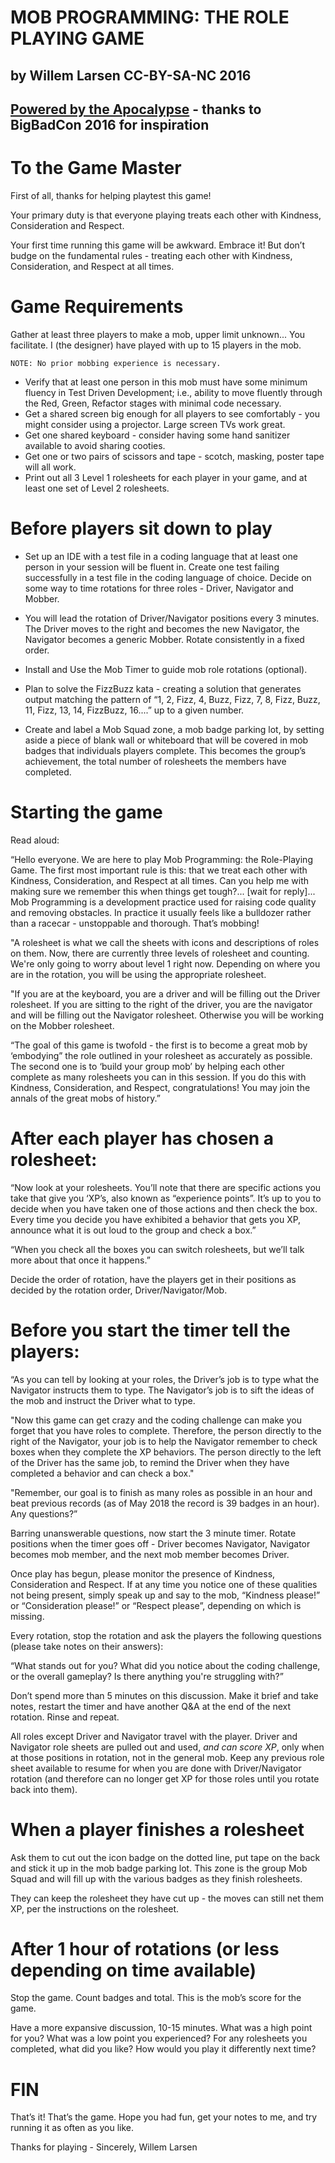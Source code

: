 # MOB PROGRAMMING: THE ROLE PLAYING GAME 
## by Willem Larsen CC-BY-SA-NC 2016 
## [Powered by the Apocalypse](https://en.wikipedia.org/wiki/Powered_by_the_Apocalypse) - thanks to BigBadCon 2016 for inspiration

# To the Game Master

First of all, thanks for helping playtest this game! 

Your primary duty is that everyone playing treats each other with Kindness, Consideration and Respect.

Your first time running this game will be awkward. Embrace it! But don’t budge on the fundamental rules - treating each other with Kindness, Consideration, and Respect at all times.

# Game Requirements

Gather at least three players to make a mob, upper limit unknown... You facilitate. I (the designer) have played with up to 15 players in the mob.

    NOTE: No prior mobbing experience is necessary.
* Verify that at least one person in this mob must have some minimum fluency in Test Driven Development; i.e., ability to move fluently through the Red, Green, Refactor stages with minimal code necessary.
* Get a shared screen big enough for all players to see comfortably - you might consider using a projector. Large screen TVs work great.
* Get one shared keyboard - consider having some hand sanitizer available to avoid sharing cooties.
* Get one or two pairs of scissors and tape - scotch, masking, poster tape will all work.
* Print out all 3 Level 1 rolesheets for each player in your game, and at least one set of Level 2 rolesheets.

# Before players sit down to play

* Set up an IDE with a test file in a coding language that at least one person in your session will be fluent in. 
Create one test failing successfully in a test file in the coding language of choice.
Decide on some way to time rotations for three roles - Driver, Navigator and Mobber.  

* You will lead the rotation of Driver/Navigator positions every 3 minutes. The Driver moves to the right and becomes the new Navigator, the Navigator becomes a generic Mobber. Rotate consistently in a fixed order. 

* Install and Use the Mob Timer to guide mob role rotations (optional).

* Plan to solve the FizzBuzz kata - creating a solution that generates output matching the pattern of “1, 2, Fizz, 4, Buzz, Fizz, 7, 8, Fizz, Buzz, 11, Fizz, 13, 14, FizzBuzz, 16....” up to a given number.

* Create and label a Mob Squad zone, a mob badge parking lot, by setting aside a piece of blank wall or whiteboard that will be covered in mob badges that individuals players complete. This becomes the group’s achievement, the total number of rolesheets the members have completed.

# Starting the game

Read aloud: 

“Hello everyone. We are here to play Mob Programming: the Role-Playing Game. The first most important rule is this: that we treat each other with Kindness, Consideration, and Respect at all times. Can you help me with making sure we remember this when things get tough?... [wait for reply]... Mob Programming is a development practice used for raising code quality and removing obstacles. In practice it usually feels like a bulldozer rather than a racecar - unstoppable and thorough. That’s mobbing!

"A rolesheet is what we call the sheets with icons and descriptions of roles on them. Now, there are currently three levels of rolesheet and counting. We're only going to worry about level 1 right now. Depending on where you are in the rotation, you will be using the appropriate rolesheet. 

"If you are at the keyboard, you are a driver and will be filling out the Driver rolesheet. If you are sitting to the right of the driver, you are the navigator and will be filling out the Navigator rolesheet. Otherwise you will be working on the Mobber rolesheet.

“The goal of this game is twofold - the first is to become a great mob by ‘embodying” the role outlined in your rolesheet as accurately as possible. The second one is to ‘build your group mob’ by helping each other complete as many rolesheets you can in this session. If you do this with Kindness, Consideration, and Respect, congratulations! You may join the annals of the great mobs of history.”

# After each player has chosen a rolesheet: 

“Now look at your rolesheets. You’ll note that there are specific actions you take that give you ‘XP’s, also known as “experience points”. It’s up to you to decide when you have taken one of those actions and then check the box. Every time you decide you have exhibited a behavior that gets you XP, announce what it is out loud to the group and check a box.”

“When you check all the boxes you can switch rolesheets, but we’ll talk more about that once it happens.”

Decide the order of rotation, have the players get in their positions as decided by the rotation order, Driver/Navigator/Mob. 
# Before you start the timer tell the players:

“As you can tell by looking at your roles, the Driver’s job is to type what the Navigator instructs them to type. The Navigator’s job is to sift the ideas of the mob and instruct the Driver what to type.

"Now this game can get crazy and the coding challenge can make you forget that you have roles to complete. Therefore, the person directly to the right of the Navigator, your job is to help the Navigator remember to check boxes when they complete the XP behaviors. The person directly to the left of the Driver has the same job, to remind the Driver when they have completed a behavior and can check a box."

"Remember, our goal is to finish as many roles as possible in an hour and beat previous records (as of May 2018 the record is 39 badges in an hour). Any questions?”

Barring unanswerable questions, now start the 3 minute timer. Rotate positions when the timer goes off - Driver becomes Navigator, Navigator becomes mob member, and the next mob member becomes Driver.

Once play has begun, please monitor the presence of Kindness, Consideration and Respect. If at any time you notice one of these qualities not being present, simply speak up and say to the mob, “Kindness please!” or “Consideration please!” or “Respect please”, depending on which is missing.

Every rotation, stop the rotation and ask the players the following questions  (please take notes on their answers):

“What stands out for you? What did you notice about the coding challenge, or the overall gameplay? Is there anything you're struggling with?”

Don’t spend more than 5 minutes on this discussion. Make it brief and take notes, restart the timer and have another Q&A at the end of the next rotation. Rinse and repeat.

All roles except Driver and Navigator travel with the player. Driver and Navigator role sheets are pulled out and used, *and can score XP*, only when at those positions in rotation, not in the general mob. Keep any previous role sheet available to resume for when you are done with Driver/Navigator rotation (and therefore can no longer get XP for those roles until you rotate back into them).

# When a player finishes a rolesheet

Ask them to cut out the icon badge on the dotted line, put tape on the back and stick it up in the mob badge parking lot. This zone is the group Mob Squad and will fill up with the various badges as they finish rolesheets.

They can keep the rolesheet they have cut up - the moves can still net them XP, per the instructions on the rolesheet.

# After 1 hour of rotations (or less depending on time available)

Stop the game. Count badges and total. This is the mob’s score for the game.

Have a more expansive discussion, 10-15 minutes. What was a high point for you? What was a low point you experienced? For any rolesheets you completed, what did you like? How would you play it differently next time? 

# FIN

That’s it! That’s the game. Hope you had fun, get your notes to me, and try running it as often as you like.

Thanks for playing - Sincerely, Willem Larsen



 





